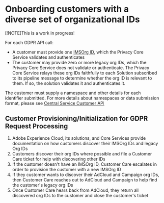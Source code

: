 # Onboarding customers with a diverse set of organizational IDs

[!NOTE]This is a work in progress!

For each GDPR API call:

* A customer must provide one [IMSOrg ID](../gdpr-terminology.md#IMSORGID), which the Privacy Core Service validates and authenticates
* The customer may provide zero or more legacy org IDs, which the Privacy Core Service does not validate or authenticate. The Privacy Core Service relays these org IDs faithfully to each Solution subscribed to its pipeline message to determine whether the org ID is relevant to them. If so, the solution validates it and authenticates it.

The customer must supply a namespace and other details for each identifier submitted. For more details about namespaces or data submission format, please see [Central Service Customer API](TBD)

## Customer Provisioning/Initialization for GDPR Request Processing

1. Adobe Experience Cloud, its solutions, and Core Services provide documentation on how customers discover their IMSOrg IDs and legacy Org IDs
2. Customers discover their org IDs where possible and file a Customer Care ticket for help with discovering other IDs
3. If the customer doesn't have an IMSOrg ID, Customer Care escalates in order to provision the customer with a new IMSOrg ID
4. If they customer wants to discover their AdCloud and Campaign org IDs, then Customer Care reaches out to AdCloud and Campaign to help find the customer's legacy org IDs
5. Once Customer Care hears back from AdCloud, they return all discovered org IDs to the customer and close the customer's ticket
